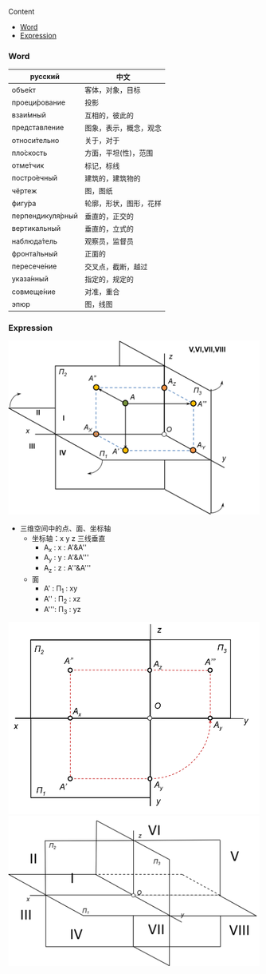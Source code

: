 Content

- [Word](#Word)
- [Expression](#Expression)

### Word

| русский                 | 中文              |
|-------------------------|-------------------|
| объе́кт | 客体，对象，目标 |
| проеци́рование  | 投影 |
| взаи́мный | 互相的，彼此的 |
| представление  | 图象，表示，概念，观念 |
| относи́тельно  | 关于，对于 |
| пло́скость | 方面，平坦(性)，范围 |
| отме́тчик  | 标记，标线 |
| постро́ечный | 建筑的，建筑物的 |
| чёртеж | 图，图纸 |
| фигу́ра | 轮廓，形状，图形，花样 |
| перпендикуля́рный | 垂直的，正交的 |
| вертикальный | 垂直的，立式的 |
| наблюда́тель | 观察员，监督员 |
| фронта́льный | 正面的 |
| пересече́ние | 交叉点，截断，越过 |
| указа́нный | 指定的，规定的 |
| совмеще́ние  | 对准，重合 |
| эпюр | 图，线图 |

### Expression

<img width="600px" src="pic/点投影坐标轴.png" />

- 三维空间中的点、面、坐标轴
    - 坐标轴：x y z 三线垂直
        - A<sub>x</sub> : x : A'&A''
        - A<sub>y</sub> : y : A'&A'''
        - A<sub>z</sub> : z : A''&A'''
    - 面
        - A'  : П<sub>1</sub> : xy
        - A'' : П<sub>2</sub> : xz
        - A''': П<sub>3</sub> : yz


<img width="600px" src="pic/点投影平面图.png" />


<img width="600px" src="pic/坐标轴象限图.png" />
